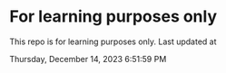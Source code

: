 # For learning purposes only
This repo is for learning purposes only.
Last updated at

Thursday, December 14, 2023 6:51:59 PM

